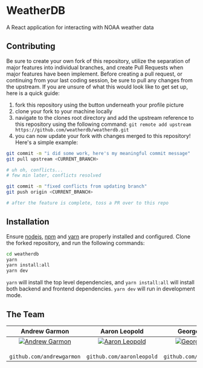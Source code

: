 # WeatherDB

A React application for interacting with NOAA weather data

## Contributing

Be sure to create your own fork of this repository, utilize the separation of major features into individual branches, and create Pull Requests when major features have been implement. Before creating a pull request, or continuing from your last coding session, be sure to pull any changes from the upstream. If you are unsure of what this would look like to get set up, here is a quick guide:

1. fork this repository using the button underneath your profile picture
2. clone your fork to your machine locally
3. navigate to the clones root directory and add the upstream reference to this repository using the following command: `git remote add upstream https://github.com/weatherdb/weatherdb.git`
4. you can now update your fork with changes merged to this repository! Here's a simple example:

```bash
git commit -m "i did some work, here's my meaningful commit message"
git pull upstream <CURRENT_BRANCH>

# uh oh, conflicts... 
# few min later, conflicts resolved

git commit -m "fixed conflicts from updating branch"
git push origin <CURRENT_BRANCH>

# after the feature is complete, toss a PR over to this repo
```

## Installation

Ensure [nodejs](https://nodejs.org/en/), [npm](https://www.npmjs.com/get-npm) and [yarn](https://classic.yarnpkg.com/en/docs/install/) are properly installed and configured. Clone the forked repository, and run the following commands:

```bash
cd weatherdb
yarn
yarn install:all
yarn dev
```

`yarn` will install the top level dependencies, and `yarn install:all` will install both backend and frontend dependencies. `yarn dev` will run in development mode.

## The Team

|               **Andrew Garmon**               |                                                                      **Aaron Leopold**                                                                      |               **George Kolasa**               |              **Octavio Ochoa**               |
| :-------------------------------------------: | :---------------------------------------------------------------------------------------------------------------------------------------------------------: | :-------------------------------------------: | :------------------------------------------: |
| [![Andrew Garmon](https://avatars2.githubusercontent.com/u/26702789?s=400&v=4)](https://github.com/andrewgarmon) | [![Aaron Leopold](https://avatars3.githubusercontent.com/u/36278431?s=400&u=e081a3c4c5721096cfff9a7f8399eeeee0026338&v=4)](https://github.com/aaronleopold) | [![George Kolasa](https://avatars3.githubusercontent.com/u/56131288?s=400&v=4)](https://github.com/georgekolasa) | [![Octavio Ochoa](https://avatars2.githubusercontent.com/u/70601718?s=400&v=4)](http://github.com/Oct8a) |
|              ` github.com/andrewgarmon`               |                                                                 ` github.com/aaronleopold`                                                                  |              ` github.com/georgekolasa`               |              ` github.com/Oct8a`              |
